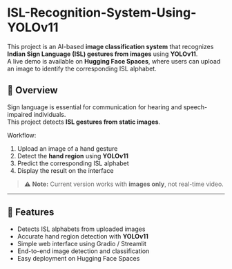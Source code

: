 # ISL-Recognition-System-Using-YOLOv11
This project is an AI-based **image classification system** that recognizes **Indian Sign Language (ISL) gestures from images** using **YOLOv11**.  
A live demo is available on **Hugging Face Spaces**, where users can upload an image to identify the corresponding ISL alphabet.
## 📘 Overview

Sign language is essential for communication for hearing and speech-impaired individuals.  
This project detects **ISL gestures from static images**.

Workflow:

1. Upload an image of a hand gesture  
2. Detect the **hand region** using **YOLOv11**  
3. Predict the corresponding ISL alphabet  
4. Display the result on the interface  

> ⚠️ **Note:** Current version works with **images only**, not real-time video.

---

## 🚀 Features

- Detects ISL alphabets from uploaded images  
- Accurate hand region detection with **YOLOv11**  
- Simple web interface using Gradio / Streamlit  
- End-to-end image detection and classification  
- Easy deployment on Hugging Face Spaces  
